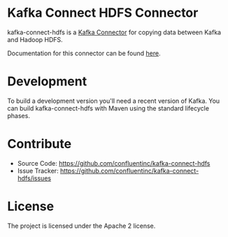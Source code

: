 # Kafka Connect HDFS Connector

kafka-connect-hdfs is a [Kafka Connector](http://kafka.apache.org/documentation.html#connect)
for copying data between Kafka and Hadoop HDFS.

Documentation for this connector can be found [here](http://docs.confluent.io/current/connect/connect-hdfs/docs/index.html).

# Development

To build a development version you'll need a recent version of Kafka. You can build
kafka-connect-hdfs with Maven using the standard lifecycle phases.


# Contribute

- Source Code: https://github.com/confluentinc/kafka-connect-hdfs
- Issue Tracker: https://github.com/confluentinc/kafka-connect-hdfs/issues


# License

The project is licensed under the Apache 2 license.
